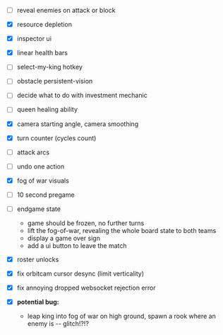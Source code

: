 
- [ ] reveal enemies on attack or block
- [x] resource depletion
- [x] inspector ui
- [x] linear health bars

- [ ] select-my-king hotkey
- [ ] obstacle persistent-vision
- [ ] decide what to do with investment mechanic
- [ ] queen healing ability
- [x] camera starting angle, camera smoothing
- [x] turn counter (cycles count)
- [ ] attack arcs
- [ ] undo one action
- [x] fog of war visuals
- [ ] 10 second pregame
- [ ] endgame state
  - game should be frozen, no further turns
  - lift the fog-of-war, revealing the whole board state to both teams
  - display a game over sign
  - add a ui button to leave the match

- [x] roster unlocks
- [x] fix orbitcam cursor desync (limit verticality)
- [x] fix annoying dropped websocket rejection error
- [x] **potential bug:**
  - leap king into fog of war on high ground, spawn a rook where an enemy is -- glitch!?!?

